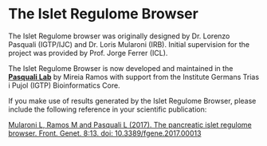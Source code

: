 The Islet Regulome Browser
=========================================

The Islet Regulome browser was originally designed by Dr. Lorenzo Pasquali (IGTP/IJC) and Dr. Loris Mularoni (IRB). Initial supervision for the project was provided by Prof. Jorge Ferrer (ICL).

The Islet Regulome Browser is now developed and maintained in the **[Pasquali Lab](http://www.endoregulatorygenomics.org)** by Mireia Ramos with support from the Institute Germans Trias i Pujol (IGTP) Bioinformatics Core.

If you make use of results generated by the Islet Regulome Browser, please include the following reference in your scientific publication:

[Mularoni L, Ramos M and Pasquali L (2017). The pancreatic islet regulome browser. Front. Genet. 8:13. doi: 10.3389/fgene.2017.00013](http://journal.frontiersin.org/article/10.3389/fgene.2017.00013/abstract)

